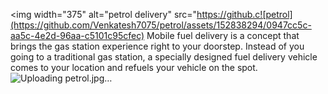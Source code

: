 <img width="375" alt="petrol delivery" src="https://github.c![petrol](https://github.com/Venkatesh7075/petrol/assets/152838294/0947cc5c-aa5c-4e2d-96aa-c5101c95cfec) 
Mobile fuel delivery is a concept that brings the gas station experience right to your doorstep. Instead of you going to a traditional gas station, a specially designed fuel delivery vehicle comes to your location and refuels your vehicle on the spot.
 ![Uploading petrol.jpg…]()
